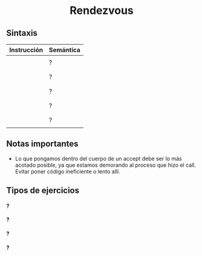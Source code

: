 <center>

# Rendezvous

</center>

## Sintaxis

<table>
  <thead>
    <tr>
      <th>Instrucción</th>
      <th>Semántica</th>
    </tr>
  </thead>
<tr><td>

```ada

```

</td><td>
?
<tr><td>

```ada

```

</td><td>
?
<tr><td>

```ada

```

</td><td>
?
<tr><td>

```ada

```

</td><td>
?
<tr><td>

```ada

```

</td><td>
?
</table>

## Notas importantes

-   Lo que pongamos dentro del cuerpo de un accept debe ser lo más acotado posible, ya que estamos demorando al proceso que hizo el call. Evitar poner código ineficiente o lento allí.

## Tipos de ejercicios

#### ?

#### ?

#### ?

#### ?
